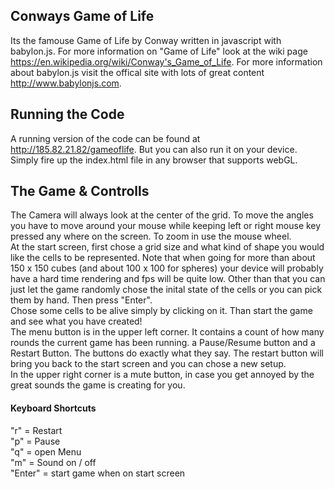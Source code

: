 ## Conways Game of Life
Its the famouse Game of Life by Conway written in javascript with babylon.js. 
For more information on "Game of Life" look at the wiki page https://en.wikipedia.org/wiki/Conway's_Game_of_Life.
For more information about babylon.js visit the offical site with lots of great content http://www.babylonjs.com.


## Running the Code
A running version of the code can be found at http://185.82.21.82/gameoflife. But you can also run it on your device. Simply fire up the index.html file in any browser that supports webGL. 

## The Game & Controlls
The Camera will always look at the center of the grid. To move the angles you have to move around your mouse while keeping left or right mouse key pressed any where on the screen.
To zoom in use the mouse wheel.   
At the start screen, first chose a grid size and what kind of shape you would like the cells to be represented. Note that when going for more than 
about 150 x 150 cubes (and about 100 x 100 for spheres) your device will probably have a hard time rendering and fps will be quite low.
Other than that you can just let the game randomly chose the inital state of the cells or you can pick them by hand. Then press "Enter".    
Chose some cells to be alive simply by clicking on it. Than start the game and see what you have created!   
The menu button is in the upper left corner. It contains a count of how many rounds the current game has been running. a Pause/Resume button and a Restart Button. 
The buttons do exactly what they say. The restart button will bring you back to the start screen and you can chose a new setup.    
In the upper right corner is a mute button, in case you get annoyed by the great sounds the game is creating for you. 

#### Keyboard Shortcuts
"r" = Restart   
"p" = Pause   
"q" = open Menu   
"m" = Sound on / off   
"Enter" = start game when on start screen   
